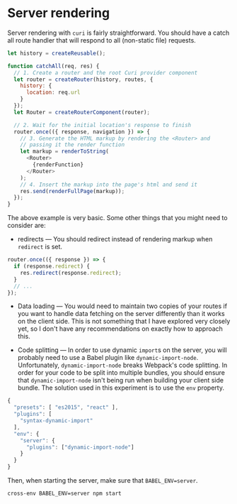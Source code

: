 # Server rendering

Server rendering with `curi` is fairly straightforward. You should have a catch all route handler that will respond to all (non-static file) requests.

```js
let history = createReusable();

function catchAll(req, res) {
  // 1. Create a router and the root Curi provider component
  let router = createRouter(history, routes, {
    history: {
      location: req.url
    }
  });
  let Router = createRouterComponent(router);

  // 2. Wait for the initial location's response to finish
  router.once(({ response, navigation }) => {
    // 3. Generate the HTML markup by rendering the <Router> and
    // passing it the render function
    let markup = renderToString(
      <Router>
        {renderFunction}
      </Router>
    );
    // 4. Insert the markup into the page's html and send it
    res.send(renderFullPage(markup));
  });
}
```

The above example is very basic. Some other things that you might need to consider are:

* redirects — You should redirect instead of rendering markup when `redirect` is set.

```js
router.once(({ response }) => {
  if (response.redirect) {
    res.redirect(response.redirect);
  }
  // ...
});
```

* Data loading — You would need to maintain two copies of your routes if you want to handle data fetching on the server differently than it works on the client side. This is not something that I have explored very closely yet, so I don't have any recommendations on exactly how to approach this.

* Code splitting — In order to use dynamic `import`s on the server, you will probably need to use a Babel plugin like `dynamic-import-node`. Unfortunately, `dynamic-import-node` breaks Webpack's code splitting. In order for your code to be split into multiple bundles, you should ensure that `dynamic-import-node` isn't being run when building your client side bundle. The solution used in this experiment is to use the `env` property.

```js
{
  "presets": [ "es2015", "react" ],
  "plugins": [
    "syntax-dynamic-import"
  ],
  "env": {
    "server": {
      "plugins": ["dynamic-import-node"]
    }
  }
}
```

Then, when starting the server, make sure that `BABEL_ENV=server`.

```
cross-env BABEL_ENV=server npm start
```
